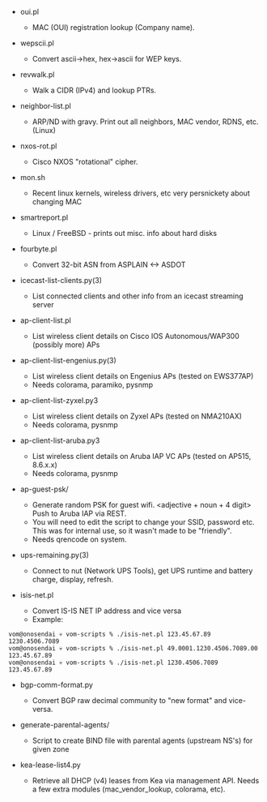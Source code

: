 * oui.pl
	* MAC (OUI) registration lookup (Company name).

* wepscii.pl
	* Convert ascii->hex, hex->ascii for WEP keys.

* revwalk.pl
	* Walk a CIDR (IPv4) and lookup PTRs.

* neighbor-list.pl
	* ARP/ND with gravy.  Print out all neighbors, MAC vendor, RDNS, etc.  (Linux)  

* nxos-rot.pl
	* Cisco NXOS "rotational" cipher.

* mon.sh
	* Recent linux kernels, wireless drivers, etc very persnickety about changing MAC

* smartreport.pl
	* Linux / FreeBSD - prints out misc. info about hard disks

* fourbyte.pl
	* Convert 32-bit ASN from ASPLAIN <-> ASDOT

* icecast-list-clients.py(3)
	* List connected clients and other info from an icecast streaming server

* ap-client-list.pl
	* List wireless client details on Cisco IOS Autonomous/WAP300 (possibly more) APs

* ap-client-list-engenius.py(3)
	* List wireless client details on Engenius APs (tested on EWS377AP)
	* Needs colorama, paramiko, pysnmp

* ap-client-list-zyxel.py3
	* List wireless client details on Zyxel APs (tested on NMA210AX)
	* Needs colorama, pysnmp

* ap-client-list-aruba.py3
	* List wireless client details on Aruba IAP VC APs (tested on AP515, 8.6.x.x)
	* Needs colorama, pysnmp

* ap-guest-psk/
	* Generate random PSK for guest wifi.  <adjective + noun + 4 digit>  Push to Aruba IAP via REST.
	* You will need to edit the script to change your SSID, password etc.  This was for internal use, so it wasn't made to be "friendly".
	* Needs qrencode on system.

* ups-remaining.py(3)
	* Connect to nut (Network UPS Tools), get UPS runtime and battery charge, display, refresh.

* isis-net.pl
	* Convert IS-IS NET IP address and vice versa
	* Example:

```
vom@onosendai 💀 vom-scripts % ./isis-net.pl 123.45.67.89
1230.4506.7089
vom@onosendai 💀 vom-scripts % ./isis-net.pl 49.0001.1230.4506.7089.00
123.45.67.89
vom@onosendai 💀 vom-scripts % ./isis-net.pl 1230.4506.7089           
123.45.67.89
```

* bgp-comm-format.py
	* Convert BGP raw decimal community to "new format" and vice-versa.

* generate-parental-agents/
	* Script to create BIND file with parental agents (upstream NS's) for given zone

* kea-lease-list4.py
	* Retrieve all DHCP (v4) leases from Kea via management API.  Needs a few extra modules (mac_vendor_lookup, colorama, etc).
